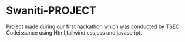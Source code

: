 # Swaniti-PROJECT
Project made during our first hackathon which was conducted by TSEC Codeissance using Html,tailwind css,css and javascript.

